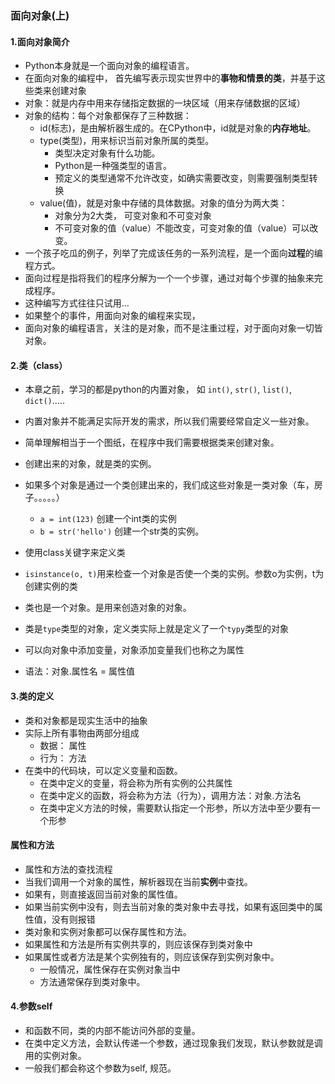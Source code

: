 ### 面向对象(上)
#### 1.面向对象简介
  - Python本身就是一个面向对象的编程语言。
  - 在面向对象的编程中， 首先编写表示现实世界中的**事物和情景的类**，并基于这些类来创建对象
  - 对象：就是内存中用来存储指定数据的一块区域（用来存储数据的区域）
  - 对象的结构：每个对象都保存了三种数据：
    - id(标志)，是由解析器生成的。在CPython中，id就是对象的**内存地址**。
    - type(类型)，用来标识当前对象所属的类型。
      - 类型决定对象有什么功能。
      - Python是一种强类型的语言。
      - 预定义的类型通常不允许改变，如确实需要改变，则需要强制类型转换
    - value(值)，就是对象中存储的具体数据。对象的值分为两大类：
      - 对象分为2大类， 可变对象和不可变对象
      - 不可变对象的值（value）不能改变，可变对象的值（value）可以改变。
  - 一个孩子吃瓜的例子，列举了完成该任务的一系列流程，是一个面向**过程**的编程方式。
  - 面向过程是指将我们的程序分解为一个一个步骤，通过对每个步骤的抽象来完成程序。
  - 这种编写方式往往只试用...
  - 如果整个的事件，用面向对象的编程来实现，
  - 面向对象的编程语言，关注的是对象，而不是注重过程，对于面向对象一切皆对象。
  
#### 2.类（class）
  - 本章之前，学习的都是python的内置对象， 如 `int()`, `str()`, `list()`, `dict()`.....
  - 内置对象并不能满足实际开发的需求，所以我们需要经常自定义一些对象。
  - 简单理解相当于一个图纸，在程序中我们需要根据类来创建对象。
  - 创建出来的对象，就是类的实例。
  - 如果多个对象是通过一个类创建出来的，我们成这些对象是一类对象（车，房子。。。。。）
    - `a = int(123)` 创建一个int类的实例
    - `b = str('hello')` 创建一个str类的实例。
  - 使用class关键字来定义类
  
  - `isinstance(o, t)`用来检查一个对象是否使一个类的实例。参数o为实例，t为创建实例的类
  
  

  - 类也是一个对象。是用来创造对象的对象。
  - 类是`type`类型的对象，定义类实际上就是定义了一个`typy`类型的对象
  - 可以向对象中添加变量，对象添加变量我们也称之为属性
  - 语法：对象.属性名 = 属性值
#### 3.类的定义 
  - 类和对象都是现实生活中的抽象
  - 实际上所有事物由两部分组成
    - 数据： 属性
    - 行为： 方法 
  - 在类中的代码块，可以定义变量和函数。
    - 在类中定义的变量，将会称为所有实例的公共属性
    - 在类中定义的函数，将会称为方法（行为），调用方法：对象.方法名
    - 在类中定义方法的时候，需要默认指定一个形参，所以方法中至少要有一个形参
  
#### 属性和方法
  - 属性和方法的查找流程
  - 当我们调用一个对象的属性，解析器现在当前**实例**中查找。
  - 如果有，则直接返回当前对象的属性值。
  - 如果当前实例中没有，则去当前对象的类对象中去寻找，如果有返回类中的属性值，没有则报错
  - 类对象和实例对象都可以保存属性和方法。
  - 如果属性和方法是所有实例共享的，则应该保存到类对象中
  - 如果属性或者方法是某个实例独有的，则应该保存到实例对象中。
    - 一般情况，属性保存在实例对象当中
    - 方法通常保存到类对象中。
    
#### 4.参数self
  - 和函数不同，类的内部不能访问外部的变量。
  - 在类中定义方法，会默认传递一个参数，通过现象我们发现，默认参数就是调用的实例对象。
  - 一般我们都会称这个参数为self, 规范。
  
